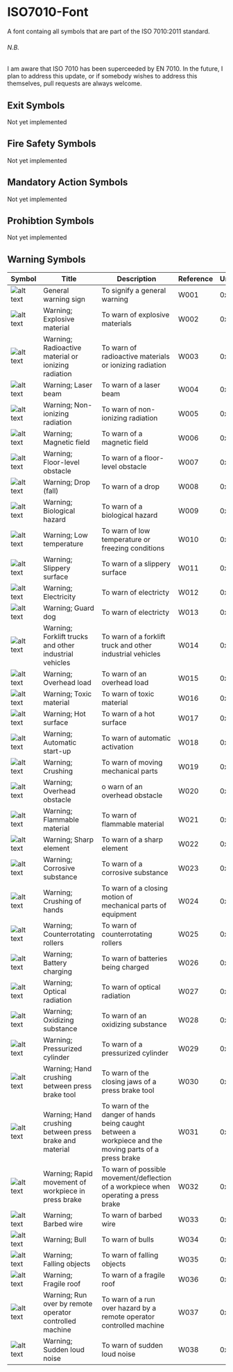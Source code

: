 ISO7010-Font
============

A font containg all symbols that are part of the ISO 7010:2011 standard.

###### N.B.
I am aware that ISO 7010 has been superceeded by EN 7010. In the future, I plan to address this update, or if somebody wishes to address this themselves, pull requests are always welcome.


## Exit Symbols
Not yet implemented

## Fire Safety Symbols
Not yet implemented

## Mandatory Action Symbols
Not yet implemented

## Prohibtion Symbols
Not yet implemented

## Warning Symbols

Symbol | Title | Description | Reference | Unicode
--- | --- | --- | --- | ---
![alt text](https://www.iso.org/iobp/graphics/grs/ISO008545_200.png "ISO 7010 W001") | General warning sign | To signify a general warning | W001 | 0xE800
![alt text](https://www.iso.org/iobp/graphics/grs/ISO008546_200.png "ISO 7010 W002") | Warning; Explosive material | To warn of explosive materials | W002 | 0xE801
![alt text](https://www.iso.org/iobp/graphics/grs/ISO008547_200.png "ISO 7010 W003") | Warning; Radioactive material or ionizing radiation | To warn of radioactive materials or ionizing radiation | W003 | 0xE802
![alt text](https://www.iso.org/iobp/graphics/grs/ISO008548_200.png "ISO 7010 W004") | Warning; Laser beam | To warn of a laser beam | W004 | 0xE803
![alt text](https://www.iso.org/iobp/graphics/grs/ISO008549_200.png "ISO 7010 W005") | Warning; Non-ionizing radiation | To warn of non-ionizing radiation | W005 | 0xE804
![alt text](https://www.iso.org/iobp/graphics/grs/ISO008550_200.png "ISO 7010 W006") | Warning; Magnetic field | To warn of a magnetic field | W006 | 0xE805
![alt text](https://www.iso.org/iobp/graphics/grs/ISO008551_200.png "ISO 7010 W007") | Warning; Floor-level obstacle | To warn of a floor-level obstacle | W007 | 0xE806
![alt text](https://www.iso.org/iobp/graphics/grs/ISO008552_200.png "ISO 7010 W008") | Warning; Drop (fall) | To warn of a drop | W008 | 0xE807
![alt text](https://www.iso.org/iobp/graphics/grs/ISO008553_200.png "ISO 7010 W009") | Warning; Biological hazard | To warn of a biological hazard | W009 | 0xE808
![alt text](https://www.iso.org/iobp/graphics/grs/ISO008554_200.png "ISO 7010 W010") | Warning; Low temperature | To warn of low temperature or freezing conditions | W010 | 0xE809
![alt text](https://www.iso.org/iobp/graphics/grs/ISO008555_200.png "ISO 7010 W011") | Warning; Slippery surface | To warn of a slippery surface | W011 | 0xE80A
![alt text](https://www.iso.org/iobp/graphics/grs/ISO008556_200.png "ISO 7010 W012") | Warning; Electricity | To warn of electricty | W012 | 0xE80B
![alt text](https://www.iso.org/iobp/graphics/grs/ISO008557_200.png "ISO 7010 W013") | Warning; Guard dog | To warn of electricty | W013 | 0xE80C
![alt text](https://www.iso.org/iobp/graphics/grs/ISO008558_200.png "ISO 7010 W014") | Warning; Forklift trucks and other industrial vehicles | To warn of a forklift truck and other industrial vehicles | W014 | 0xE80D
![alt text](https://www.iso.org/iobp/graphics/grs/ISO008559_200.png "ISO 7010 W015") | Warning; Overhead load | To warn of an overhead load | W015 | 0xE80E
![alt text](https://www.iso.org/iobp/graphics/grs/ISO008560_200.png "ISO 7010 W016") | Warning; Toxic material | To warn of toxic material | W016 | 0xE80F
![alt text](https://www.iso.org/iobp/graphics/grs/ISO008561_200.png "ISO 7010 W017") | Warning; Hot surface | To warn of a hot surface | W017 | 0xE810
![alt text](https://www.iso.org/iobp/graphics/grs/ISO008562_200.png "ISO 7010 W018") | Warning; Automatic start-up | To warn of automatic activation | W018 | 0xE811
![alt text](https://www.iso.org/iobp/graphics/grs/ISO008563_200.png "ISO 7010 W019") | Warning; Crushing | To warn of moving mechanical parts | W019 | 0xE812
![alt text](https://www.iso.org/iobp/graphics/grs/ISO008564_200.png "ISO 7010 W020") | Warning; Overhead obstacle | o warn of an overhead obstacle | W020 | 0xE813
![alt text](https://www.iso.org/iobp/graphics/grs/ISO008565_200.png "ISO 7010 W021") | Warning; Flammable material| To warn of flammable material | W021 | 0xE814
![alt text](https://www.iso.org/iobp/graphics/grs/ISO008566_200.png "ISO 7010 W022") | Warning; Sharp element | To warn of a sharp element | W022 | 0xE815
![alt text](https://www.iso.org/iobp/graphics/grs/ISO008567_200.png "ISO 7010 W023") | Warning; Corrosive substance | To warn of a corrosive substance | W023 | 0xE816
![alt text](https://www.iso.org/iobp/graphics/grs/ISO008568_200.png "ISO 7010 W024") | Warning; Crushing of hands | To warn of a closing motion of mechanical parts of equipment | W024 | 0xE817
![alt text](https://www.iso.org/iobp/graphics/grs/ISO008465_200.png "ISO 7010 W025") | Warning; Counterrotating rollers | To warn of counterrotating rollers | W025 | 0xE818
![alt text](https://www.iso.org/iobp/graphics/grs/ISO008466_200.png "ISO 7010 W026") | Warning; Battery charging | To warn of batteries being charged | W026 | 0xE819
![alt text](https://www.iso.org/iobp/graphics/grs/ISO008569_200.png "ISO 7010 W027") | Warning; Optical radiation | To warn of optical radiation | W027 | 0xE81A
![alt text](https://www.iso.org/iobp/graphics/grs/ISO008570_200.png "ISO 7010 W028") | Warning; Oxidizing substance | To warn of an oxidizing substance | W028 | 0xE81B
![alt text](https://www.iso.org/iobp/graphics/grs/ISO008481_200.png "ISO 7010 W029") | Warning; Pressurized cylinder | To warn of a pressurized cylinder | W029 | 0xE81C
![alt text](https://www.iso.org/iobp/graphics/grs/ISO011207_200.png "ISO 7010 W030") | Warning; Hand crushing between press brake tool | To warn of the closing jaws of a press brake tool | W030 | 0xE81D
![alt text](https://www.iso.org/iobp/graphics/grs/ISO011208_200.png "ISO 7010 W031") | Warning; Hand crushing between press brake and material | To warn of the danger of hands being caught between a workpiece and the moving parts of a press brake | W031 | 0xE81E
![alt text](https://www.iso.org/iobp/graphics/grs/ISO011220_200.png "ISO 7010 W032") | Warning; Rapid movement of workpiece in press brake | To warn of possible movement/deflection of a workpiece when operating a press brake | W032 | 0xE81F
![alt text](https://www.iso.org/iobp/graphics/grs/ISO011209_200.png "ISO 7010 W033") | Warning; Barbed wire | To warn of barbed wire | W033 | 0xE820
![alt text](https://www.iso.org/iobp/graphics/grs/ISO011210_200.png "ISO 7010 W034") | Warning; Bull | To warn of bulls | W034 | 0xE821
![alt text](https://www.iso.org/iobp/graphics/grs/ISO011211_200.png "ISO 7010 W035") | Warning; Falling objects | To warn of falling objects | W035 | 0xE822
![alt text](https://www.iso.org/iobp/graphics/grs/ISO011221_200.png "ISO 7010 W036") | Warning; Fragile roof | To warn of a fragile roof | W036 | 0xE823
![alt text](https://www.iso.org/iobp/graphics/grs/ISO176908_200.png "ISO 7010 W037") | Warning; Run over by remote operator controlled machine | To warn of a run over hazard by a remote operator controlled machine | W037 | 0xE824
![alt text](https://www.iso.org/iobp/graphics/grs/ISO011222_200.png "ISO 7010 W038") | Warning; Sudden loud noise | To warn of sudden loud noise | W038 | 0xE825
